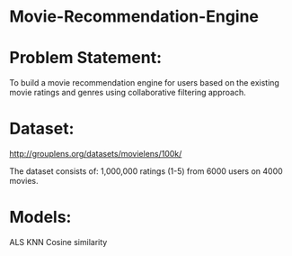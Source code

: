 # Movie-Recommendation-Engine


# Problem Statement:
To build a movie recommendation engine for users based on the existing movie ratings and genres using collaborative filtering approach. 

# Dataset:

http://grouplens.org/datasets/movielens/100k/

The dataset consists of: 
1,000,000 ratings (1-5) from 6000 users on 4000 movies. 

# Models:

ALS
KNN
Cosine similarity






